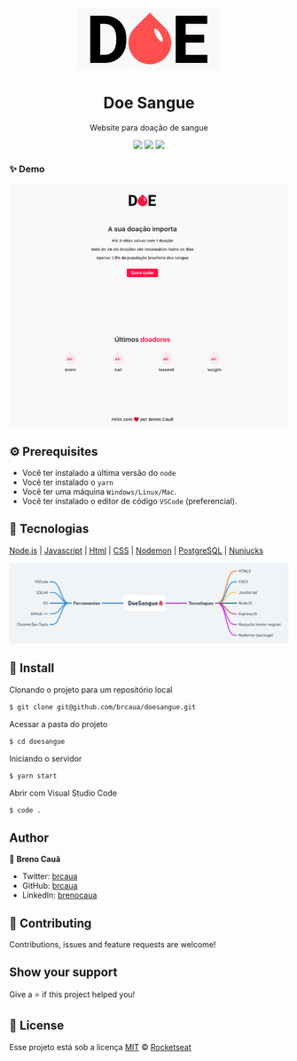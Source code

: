 <p align="center"><img src="https://github.com/brcaua/doesangue/blob/master/img/logo.jpeg"></p>
<h1 align="center"> Doe Sangue</h1>
<p align="center">Website para doação de sangue</p>
<p align="center" aria-label="Versão do Node" href="https://github.com/nodejs/node/blob/master/doc/changelogs/CHANGELOG_V12.md#12.14.1">
    <img src="https://img.shields.io/badge/node.js@lts-12.14.1-informational?logo=Node.JS"></img>
    <img src="https://img.shields.io/github/repo-size/brcaua/doesangue"></img>
    <img src="https://img.shields.io/github/contributors/brcaua/doesangue"></img>
</p>

### ✨ Demo
<p align="center">
  <img src="https://github.com/brcaua/doesangue/blob/master/img/prototype1.png">
</p>

## :gear: Prerequisites

- Você ter instalado a última versão do `node`
- Você ter instalado o `yarn`
- Você ter uma máquina `Windows/Linux/Mac`.
- Você ter instalado o editor de código `VSCode` (preferencial).

## :rocket: Tecnologias

[Node.js](https://nodejs.org/en/)
| [Javascript](https://developer.mozilla.org/pt-BR/docs/Aprender/JavaScript)
| [Html](https://tableless.com.br/o-que-html-basico/)
| [CSS](https://www.w3schools.com/css/)
| [Nodemon](https://nodemon.io/)
| [PostgreSQL](https://www.postgresql.org/)
| [Nunjucks](https://mozilla.github.io/nunjucks/)

<img src="https://github.com/brcaua/doesangue/blob/master/img/mapa-mental.png"></img>


## :link: Install

Clonando o projeto para um repositório local
```sh
$ git clone git@github.com/brcaua/doesangue.git
```
Acessar a pasta do projeto
```sh
$ cd doesangue
```
Iniciando o servidor
```sh
$ yarn start
```

Abrir com Visual Studio Code
```sh
$ code .
```

## Author
👤 **Breno Cauã**
* Twitter: [brcaua](https://twitter.com/brcaua)
* GitHub: [brcaua](https://github.com/brcaua)
* LinkedIn: [brenocaua](https://linkedin.com/in/brenocaua)

## 🤝 Contributing

Contributions, issues and feature requests are welcome!

## Show your support

Give a ⭐️ if this project helped you!

## 📝 License

Esse projeto está sob a licença [MIT](./LICENSE) &copy; [Rocketseat](https://rocketseat.com.br/)
